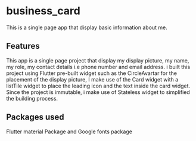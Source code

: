 # business_card
This is a single page app that display basic information about me.

## Features
This app is a single page project that display my display picture, my name, my role, my contact details i.e phone number and email address. i built this project using Flutter pre-built widget such as the CircleAvartar for the placement of the display picture, I make use of the Card widget with a listTile widget to place the leading icon and the text inside the card widget. Since the project is immutable, i make use of Stateless widget to simplified the building process.

## Packages used
Flutter material Package and Google fonts package

